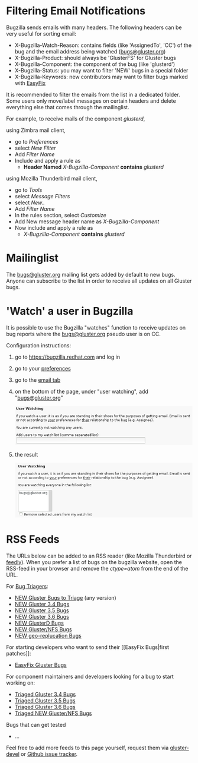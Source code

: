 # Filtering Email Notifications
Bugzilla sends emails with many headers. The following headers can be very useful for sorting email:
* X-Bugzilla-Watch-Reason: contains fields (like 'AssignedTo', 'CC') of the bug and the email address being watched (bugs@gluster.org)
* X-Bugzilla-Product: should always be 'GlusterFS' for Gluster bugs
* X-Bugzilla-Component: the component of the bug (like 'glusterd')
* X-Bugzilla-Status: you may want to filter 'NEW' bugs in a special folder
* X-Bugzilla-Keywords: new contributors may want to filter bugs marked with [EasyFix](http://gluster.readthedocs.org/en/latest/Developer-guide/Easy-Fix-Bugs)

It is recommended to filter the emails from the list in a dedicated folder. Some users only move/label messages on certain headers and delete everything else that comes through the mailinglist.

For example, to receive mails of the component *glusterd*,

using Zimbra mail client,
* go to *Preferences*
* select *New Filter*
* Add *Filter Name*
* Include and apply a rule as
   * **Header Named** _X-Bugzilla-Component_ **contains** _glusterd_

using Mozilla Thunderbird mail client,
* go to *Tools*
* select *Message Filters*
* select *New..*
* Add *Filter Name*
* In the rules section, select *Customize*
* Add New message header name as *X-Bugzilla-Component*
* Now include and apply a rule as
   * _X-Bugzilla-Component_ **contains** _glusterd_


# Mailinglist
The [bugs@gluster.org](http://gluster.org/mailman/listinfo/bugs) mailing list gets added by default to new bugs. Anyone can subscribe to the list in order to receive all updates on all Gluster bugs.

# 'Watch' a user in Bugzilla
It is possible to use the Bugzilla "watches" function to receive updates on bug reports where the bugs@gluster.org pseudo user is on CC.

Configuration instructions:

1. go to https://bugzilla.redhat.com and log in

2. go to your [preferences](https://bugzilla.redhat.com/userprefs.cgi)

3. go to the [email tab](https://bugzilla.redhat.com/userprefs.cgi?tab=email)

4. on the bottom of the page, under "user watching", add "bugs@gluster.org"

    ![alt text](../images/Bugzilla-watching.png "Bugzilla-watching")

5. the result

   ![alt text](../images/Bugzilla-watching_bugs@gluster.org.png "Bugzilla-watching_bugs@gluster.org")

# RSS Feeds
The URLs below can be added to an RSS reader (like Mozilla Thunderbird or [feedly](https://feedly.com)). When you prefer a list of bugs on the bugzilla website, open the RSS-feed in your browser and remove the *ctype=atom* from the end of the URL.

For [Bug Triagers](http://gluster.readthedocs.org/en/latest/Contributors-Guide/Bug-Triage/):
* [NEW Gluster Bugs to Triage](http://goo.gl/llNxe9) (any version)
* [NEW Gluster 3.4 Bugs](http://goo.gl/QwF1cM)
* [NEW Gluster 3.5 Bugs](http://goo.gl/agtGd2)
* [NEW Gluster 3.6 Bugs](http://goo.gl/mta1s8)
* [NEW GlusterD Bugs](http://goo.gl/8H3NMV)
* [NEW Gluster/NFS Bugs](http://goo.gl/ZHKn3W)
* [NEW geo-replucation Bugs](http://goo.gl/1mKTCf)

For starting developers who want to send their [[EasyFix Bugs|first patches]]:
* [EasyFix Gluster Bugs](http://goo.gl/OpQwlv)

For component maintainers and developers looking for a bug to start working on:
* [Triaged Gluster 3.4 Bugs](http://goo.gl/R9347I)
* [Triaged Gluster 3.5 Bugs](http://goo.gl/hNHVnU)
* [Triaged Gluster 3.6 Bugs](http://goo.gl/O8qdZo)
* [Triaged NEW Gluster/NFS Bugs](http://goo.gl/MrHwb0)

Bugs that can get tested
* ...

Feel free to add more feeds to this page yourself, request them via [gluster-devel](gluster-devel@gluster.org) or [Github issue tracker](https://github.com/gluster/glusterdocs/issues).



